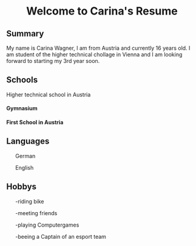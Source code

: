 <head><h1 align="center">Welcome to Carina's Resume</h1></head>
<body>
<p> </p>
<p> </p>
<h2> Summary</h2>
<p>My name is Carina Wagner, I am from Austria and currently 16 years old. I am student of the higher technical chollage in Vienna and I am looking forward to starting my 3rd year soon.</p>
  <h2>Schools</h2>
<p> Higher technical school in Austria</p>
<p> <h4>Gymnasium</h4></p>
<p> <h4>First School in Austria</h4></p>
<h2> Languages</h2>
<ul>German</ul>
<ul>English</ul>
<h2>Hobbys</h2>
<ol>-riding bike</ol>
<ol>-meeting friends</ol>
<ol>-playing Computergames</ol>
<ol>-beeing a Captain of an esport team</ol>
<link>
</body>
